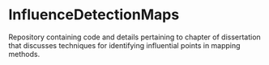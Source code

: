 # InfluenceDetectionMaps
Repository containing code and details pertaining to chapter of dissertation that discusses techniques for identifying influential points in mapping methods. 

